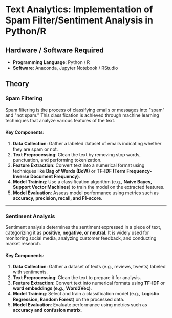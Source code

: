 # **Text Analytics: Implementation of Spam Filter/Sentiment Analysis in Python/R**

## **Hardware / Software Required**
- **Programming Language**: Python / R  
- **Software**: Anaconda, Jupyter Notebook / RStudio  

## **Theory**

### **Spam Filtering**
Spam filtering is the process of classifying emails or messages into "spam" and "not spam." This classification is achieved through machine learning techniques that analyze various features of the text.

#### **Key Components:**
1. **Data Collection**: Gather a labeled dataset of emails indicating whether they are spam or not.  
2. **Text Preprocessing**: Clean the text by removing stop words, punctuation, and performing tokenization.  
3. **Feature Extraction**: Convert text into a numerical format using techniques like **Bag of Words (BoW)** or **TF-IDF (Term Frequency-Inverse Document Frequency)**.  
4. **Model Training**: Use a classification algorithm (e.g., **Naive Bayes, Support Vector Machines**) to train the model on the extracted features.  
5. **Model Evaluation**: Assess model performance using metrics such as **accuracy, precision, recall, and F1-score**.  

---

### **Sentiment Analysis**
Sentiment analysis determines the sentiment expressed in a piece of text, categorizing it as **positive, negative, or neutral**. It is widely used for monitoring social media, analyzing customer feedback, and conducting market research.

#### **Key Components:**
1. **Data Collection**: Gather a dataset of texts (e.g., reviews, tweets) labeled with sentiments.  
2. **Text Preprocessing**: Clean the text to prepare it for analysis.  
3. **Feature Extraction**: Convert text into numerical formats using **TF-IDF** or **word embeddings (e.g., Word2Vec)**.  
4. **Model Training**: Select and train a classification model (e.g., **Logistic Regression, Random Forest**) on the processed data.  
5. **Model Evaluation**: Evaluate performance using metrics such as **accuracy and confusion matrix**.  

